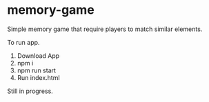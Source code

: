 # memory-game
Simple memory game that require players to match similar elements.

To run app.

1. Download App
2. npm i
3. npm run start
4. Run index.html




Still in progress.
